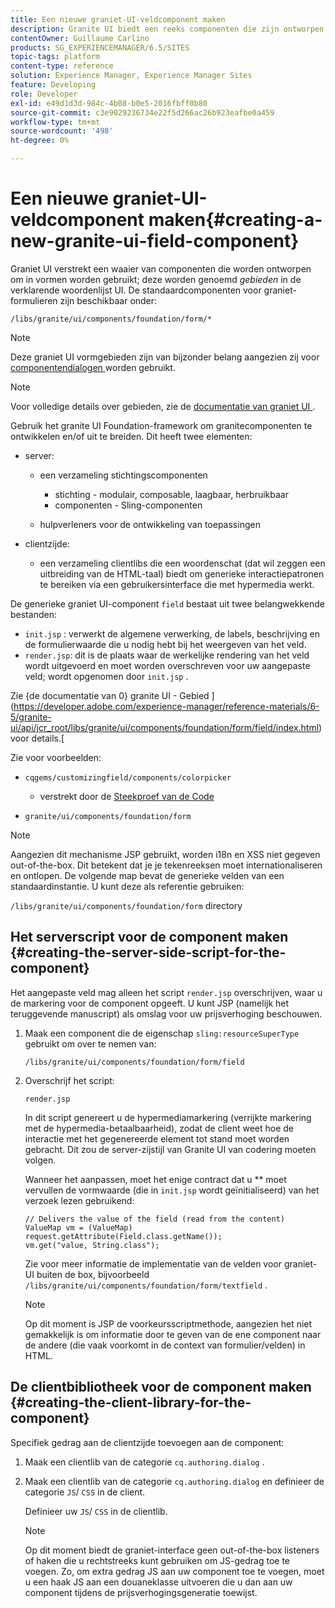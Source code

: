 ```yaml
---
title: Een nieuwe graniet-UI-veldcomponent maken
description: Granite UI biedt een reeks componenten die zijn ontworpen voor gebruik in formulieren, velden genaamd.
contentOwner: Guillaume Carlino
products: SG_EXPERIENCEMANAGER/6.5/SITES
topic-tags: platform
content-type: reference
solution: Experience Manager, Experience Manager Sites
feature: Developing
role: Developer
exl-id: e49d1d3d-984c-4b08-b0e5-2016fbff0b80
source-git-commit: c3e9029236734e22f5d266ac26b923eafbe0a459
workflow-type: tm+mt
source-wordcount: '498'
ht-degree: 0%

---
```


# Een nieuwe graniet-UI-veldcomponent maken{#creating-a-new-granite-ui-field-component}

Graniet UI verstrekt een waaier van componenten die worden ontworpen om in vormen worden gebruikt; deze worden genoemd *gebieden* in de verklarende woordenlijst UI. De standaardcomponenten voor graniet-formulieren zijn beschikbaar onder:

`/libs/granite/ui/components/foundation/form/*`

>[!NOTE]
>
>Deze graniet UI vormgebieden zijn van bijzonder belang aangezien zij voor [ componentendialogen ](/help/sites-developing/developing-components.md) worden gebruikt.

>[!NOTE]
>
>Voor volledige details over gebieden, zie de [ documentatie van graniet UI ](https://developer.adobe.com/experience-manager/reference-materials/6-5/granite-ui/api/jcr_root/libs/granite/ui/index.html).

Gebruik het granite UI Foundation-framework om granitecomponenten te ontwikkelen en/of uit te breiden. Dit heeft twee elementen:

* server:

   * een verzameling stichtingscomponenten

      * stichting - modulair, composable, laagbaar, herbruikbaar
      * componenten - Sling-componenten

   * hulpverleners voor de ontwikkeling van toepassingen

* clientzijde:

   * een verzameling clientlibs die een woordenschat (dat wil zeggen een uitbreiding van de HTML-taal) biedt om generieke interactiepatronen te bereiken via een gebruikersinterface die met hypermedia werkt.

De generieke graniet UI-component `field` bestaat uit twee belangwekkende bestanden:

* `init.jsp` : verwerkt de algemene verwerking, de labels, beschrijving en de formulierwaarde die u nodig hebt bij het weergeven van het veld.
* `render.jsp`: dit is de plaats waar de werkelijke rendering van het veld wordt uitgevoerd en moet worden overschreven voor uw aangepaste veld; wordt opgenomen door `init.jsp` .

Zie {de documentatie van 0} granite UI - Gebied ](https://developer.adobe.com/experience-manager/reference-materials/6-5/granite-ui/api/jcr_root/libs/granite/ui/components/foundation/form/field/index.html) voor details.[

Zie voor voorbeelden:

* `cqgems/customizingfield/components/colorpicker`

   * verstrekt door de [ Steekproef van de Code ](/help/sites-developing/developing-components-samples.md#code-sample-how-to-customize-dialog-fields)

* `granite/ui/components/foundation/form`

>[!NOTE]
>
>Aangezien dit mechanisme JSP gebruikt, worden i18n en XSS niet gegeven out-of-the-box. Dit betekent dat je je tekenreeksen moet internationaliseren en ontlopen. De volgende map bevat de generieke velden van een standaardinstantie. U kunt deze als referentie gebruiken:
>
>`/libs/granite/ui/components/foundation/form` directory

## Het serverscript voor de component maken {#creating-the-server-side-script-for-the-component}

Het aangepaste veld mag alleen het script `render.jsp` overschrijven, waar u de markering voor de component opgeeft. U kunt JSP (namelijk het teruggevende manuscript) als omslag voor uw prijsverhoging beschouwen.

1. Maak een component die de eigenschap `sling:resourceSuperType` gebruikt om over te nemen van:

   `/libs/granite/ui/components/foundation/form/field`

1. Overschrijf het script:

   `render.jsp`

   In dit script genereert u de hypermediamarkering (verrijkte markering met de hypermedia-betaalbaarheid), zodat de client weet hoe de interactie met het gegenereerde element tot stand moet worden gebracht. Dit zou de server-zijstijl van Granite UI van codering moeten volgen.

   Wanneer het aanpassen, moet het enige contract dat u ** moet vervullen de vormwaarde (die in `init.jsp` wordt geïnitialiseerd) van het verzoek lezen gebruikend:

   ```
   // Delivers the value of the field (read from the content)
   ValueMap vm = (ValueMap) request.getAttribute(Field.class.getName());
   vm.get("value, String.class");
   ```

   Zie voor meer informatie de implementatie van de velden voor graniet-UI buiten de box, bijvoorbeeld `/libs/granite/ui/components/foundation/form/textfield` .

   >[!NOTE]
   >
   >Op dit moment is JSP de voorkeursscriptmethode, aangezien het niet gemakkelijk is om informatie door te geven van de ene component naar de andere (die vaak voorkomt in de context van formulier/velden) in HTML.

## De clientbibliotheek voor de component maken {#creating-the-client-library-for-the-component}

Specifiek gedrag aan de clientzijde toevoegen aan de component:

1. Maak een clientlib van de categorie `cq.authoring.dialog` .
1. Maak een clientlib van de categorie `cq.authoring.dialog` en definieer de categorie `JS`/ `CSS` in de client.

   Definieer uw `JS`/ `CSS` in de clientlib.

   >[!NOTE]
   >
   >Op dit moment biedt de graniet-interface geen out-of-the-box listeners of haken die u rechtstreeks kunt gebruiken om JS-gedrag toe te voegen. Zo, om extra gedrag JS aan uw component toe te voegen, moet u een haak JS aan een douaneklasse uitvoeren die u dan aan uw component tijdens de prijsverhogingsgeneratie toewijst.
